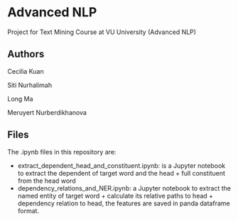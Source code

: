 # Advanced NLP
Project for Text Mining Course at VU University (Advanced NLP)


## Authors
Cecilia Kuan 

Siti Nurhalimah 

Long Ma

Meruyert Nurberdikhanova

## Files
The .ipynb files in this repository are:
- extract_dependent_head_and_constituent.ipynb: is a Jupyter notebook to extract the dependent of target word and the head + full constituent from the head word
-  dependency_relations_and_NER.ipynb: a Jupyter notebook to extract the named entity of target word + calculate its relative paths to head + dependency relation to head, the features are saved in panda dataframe format.
